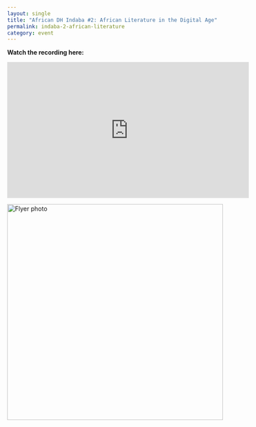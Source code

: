 ```yaml
---
layout: single
title: "African DH Indaba #2: African Literature in the Digital Age"
permalink: indaba-2-african-literature
category: event
---
```

**Watch the recording here:**
<iframe width="560" height="315" src="https://www.youtube.com/embed/AznTDNK5XRw" title="YouTube video player" frameborder="0" allow="accelerometer; autoplay; clipboard-write; encrypted-media; gyroscope; picture-in-picture" allowfullscreen></iframe>

  
<a href="{{ site.baseurl }}/assets/african-indaba-2.png"><img align="center" style="padding-right:15px" src="{{ site.baseurl }}/assets/african-indaba-2.png" alt="Flyer photo" width="500"></a>

